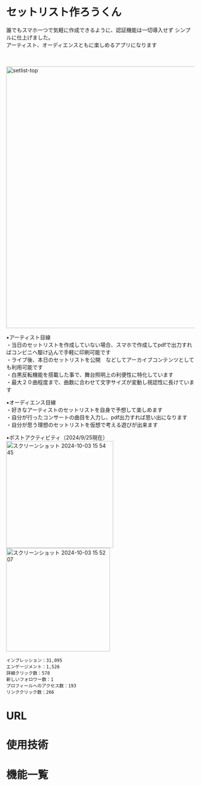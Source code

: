 # セットリスト作ろうくん

誰でもスマホ一つで気軽に作成できるように、認証機能は一切導入せず
シンプルに仕上げました。<br >
アーティスト、オーディエンスともに楽しめるアプリになります
<br >
<br >
<br >


<img width="700" alt="setlist-top" src="https://github.com/user-attachments/assets/400eb5ac-ed2c-4df8-9989-446ad0eed349">


▪️アーティスト目線<br >
・当日のセットリストを作成していない場合、スマホで作成してpdfで出力すればコンビニへ駆け込んで手軽に印刷可能です<br >
・ライブ後、本日のセットリストを公開　などしてアーカイブコンテンツとしても利用可能です<br >
・白黒反転機能を搭載した事で、舞台照明上の利便性に特化しています<br >
・最大２０曲程度まで、曲数に合わせて文字サイズが変動し視認性に長けています<br >

▪️オーディエンス目線<br >
・好きなアーティストのセットリストを自身で予想して楽しめます<br >
・自分が行ったコンサートの曲目を入力し、pdf出力すれば思い出になります<br >
・自分が思う理想のセットリストを仮想で考える遊びが出来ます<br >

▪️ポストアクティビティ（2024/9/25現在）<br >
<img width="286" alt="スクリーンショット 2024-10-03 15 54 45" src="https://github.com/user-attachments/assets/246e6aa3-91aa-4839-92dd-314b71c15005">
<img width="277" alt="スクリーンショット 2024-10-03 15 52 07" src="https://github.com/user-attachments/assets/56fb5bf5-aaf3-4f61-b6b8-56d66ab5c07f">



    インプレッション：31,095
    エンゲージメント：1,526
    詳細クリック数：578
    新しいフォロワー数：1
    プロフィールへのアクセス数：193
    リンククリック数：266




# URL


# 使用技術

# 機能一覧
